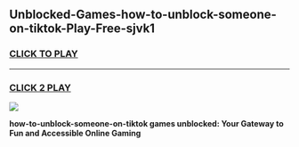 
## Unblocked-Games-how-to-unblock-someone-on-tiktok-Play-Free-sjvk1
<h3>
<a href="https://premium76.site?title=how-to-unblock-someone-on-tiktok&ref=18A1">CLICK TO PLAY</a></h3>
<hr>

<h3>
<a href="https://premium76.site?title=how-to-unblock-someone-on-tiktok&ref=18A1">CLICK 2 PLAY</a>
  
</h3>

<a href="https://premium76.site?title=how-to-unblock-someone-on-tiktok&ref=18A1"><img src="https://clearcache.store/games.png"></a>


**how-to-unblock-someone-on-tiktok games unblocked: Your Gateway to Fun and Accessible Online Gaming**
